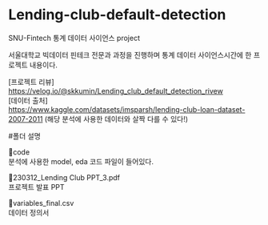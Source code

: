 # Lending-club-default-detection

SNU-Fintech 통계 데이터 사이언스 project  

서울대학교 빅데이터 핀테크 전문과 과정을 진행하며 통계 데이터 사이언스시간에 한 프로젝트 내용이다.  


[프로젝트 리뷰]  
https://velog.io/@skkumin/Lending_club_default_detection_rivew  
[데이터 출처]  
https://www.kaggle.com/datasets/imsparsh/lending-club-loan-dataset-2007-2011 (해당 분석에 사용한 데이터와 살짝 다를 수 있다!)  


#폴더 설명

📁code  
분석에 사용한 model, eda 코드 파일이 들어있다.  

📄230312_Lending Club PPT_3.pdf    
프로젝트 발표 PPT  

📄variables_final.csv    
데이터 정의서  
